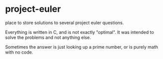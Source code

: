 # project-euler
place to store solutions to several project euler questions.

Everything is written in C, and is not exactly "optimal". It was intended to solve the problems and not anything else.

Sometimes the answer is just looking up a prime number, or is purely math with no code.
